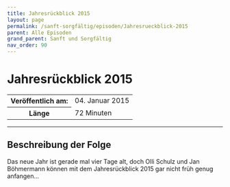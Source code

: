 ```yaml
---
title: Jahresrückblick 2015
layout: page
permalink: /sanft-sorgfältig/episoden/Jahresrueckblick-2015
parent: Alle Episoden
grand_parent: Sanft und Sorgfältig
nav_order: 90
---
```


# Jahresrückblick 2015
<table class="resp-table dcf-table dcf-table-responsive dcf-table-bordered dcf-table-striped dcf-w-100%">
                    <tbody>
                        <tr>
                            <th scope="row">Veröffentlich am:</th>
                            <td data-label="Veröffentlich am:">04. Januar 2015</td>
                        </tr>
                        <tr>
                            <th scope="row">Länge </th>
                            <td data-label="Länge ">72 Minuten</td>
                        </tr></tbody>
                </table>

***

## Beschreibung der Folge

<div>
Das neue Jahr ist gerade mal vier Tage alt, doch Olli Schulz und Jan Böhmermann können mit dem Jahresrückblick 2015 gar nicht früh genug anfangen...  
</div>

